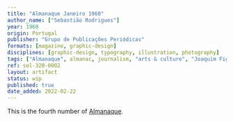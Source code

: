 ```yaml
---
title: "Almanaque Janeiro 1960"
author_name: ["Sebastião Rodrigues"]
year: 1960
origin: Portugal
publisher: "Grupo de Publicações Periódicas"
formats: [magazine, graphic-design]
disciplines: [graphic-design, typography, illustration, photography]
tags: ["Almanaque", almanac, journalism, "arts & culture", "Joaquim Figueiredo Magalhães"]
ref: sol-320-0002
layout: artifact
status: wip
published: true
date_added: 2022-02-22
---
```


<p>This is the fourth number of <a class="text cat-link publisher" href="/tags/almanaque/">Almanaque</a>.</p>
